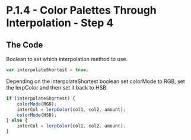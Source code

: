 # P.1.4 - Color Palettes Through Interpolation - Step 4

## The Code

Boolean to set which interpolation method to use.

```js
var interpolateShortest = true;
```

Depending on the interpolateShortest boolean set colorMode to RGB, set the lerpColor and then set it back to HSB.

```js
if (interpolateShortest) {
    colorMode(RGB);
    interCol = lerpColor(col1, col2, amount);
    colorMode(HSB);
} else {
    interCol = lerpColor(col1, col2, amount);
}
```
